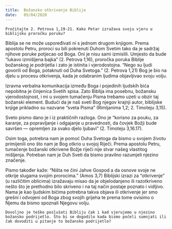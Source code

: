 ```yaml
---
title:  Božansko otkrivenje Biblije
date:   05/04/2020
---
```


`Pročitajte 2. Petrova 1,19-21. Kako Petar izražava svoju vjeru u biblijsku proročku poruku?`

Biblija se ne može uspoređivati ni s jednom drugom knjigom. Prema apostolu Petru, proroci su bili pokrenuti Duhom Svetim tako da je sadržaj njihove poruke potjecao od Boga. Oni je nisu sami izmislili. Umjesto da bude “lukavo izmišljena bajka” (2. Petrova 1,16), proročka poruka Biblije božanskog je podrijetla i zato je istinita i vjerodostojna. “Nego su ljudi govorili od Boga, potaknuti od Duha Svetoga.” (2. Petrova 1,21) Bog je bio na djelu u procesu otkrivenja, kada je odabranim ljudima objavljivao svoju volju.

Izravna verbalna komunikacija između Boga i pojedinih ljudskih bića nepobitna je činjenica Svetih spisa. Zato Biblija ima posebnu, božansku vjerodostojnost, i mi u svojem tumačenju Pisma trebamo uzeti u obzir taj božanski element. Budući da je naš sveti Bog njegov krajnji autor, biblijske knjige prikladno su nazvane “sveta Pisma” (Rimljanima 1,2; 2. Timoteju 3,15).

Sveto pismo dano je i iz praktičnih razloga. Ono je “korisno za pouku, za karanje, za popravljanje i odgajanje u pravednosti, da čovjek Božji bude savršen — opremljen za svako djelo ljubavi” (2. Timoteju 3,16.17).

Osim toga, potrebna nam je pomoć Duha Svetoga da bismo u svojem životu primijenili ono što nam je Bog otkrio u svojoj Riječi. Prema apostolu Petru, tumačenje božanski otkrivene Božje riječi nije stvar našeg vlastitog mišljenja. Potreban nam je Duh Sveti da bismo pravilno razumjeli njezino značenje.

Pismo također kaže: “Ništa ne čini Jahve Gospod a da osnove svoje ne otkrije slugama svojim prorocima.” (Amos 3,7) Biblijski izrazi za “otkrivenje” (u različitim oblicima) izražavaju misao da je objelodanjeno ili razotkriveno nešto što je prethodno bilo skriveno i na taj način postaje poznato i vidljivo. Nama je kao ljudskim bićima potrebna takva objava ili otkrivenje jer smo grešni i odvojeni od Boga zbog svojih grijeha te prema tome ovisimo o Njemu da bismo spoznali Njegovu volju.

`Dovoljno je teško poslušati Bibliju čak i kad vjerujemo u njezino božansko podrijetlo. Što bi se dogodilo kada bismo počeli sumnjati ili čak dovoditi u pitanje to božansko podrijetlo?`
